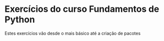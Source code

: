 # Exercícios do curso Fundamentos de Python
Estes exercícios vão desde o mais básico até a criação de pacotes
